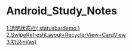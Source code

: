 # Android_Study_Notes
[1.透明状态栏( statusbardemo )](https://github.com/txadf/StudyDemoForAndroid/blob/master/statusbardemo/README.md)
<br>[2.SwipeRefreshLayout+RecyclerView+CardView](https://github.com/txadf/StudyDemoForAndroid/blob/master/swrvdemo/README.md)<br> 
[3.初识jni(as)](https://github.com/txadf/Android_Study_Notes/blob/master/as%E4%B8%AD%E4%BD%BF%E7%94%A8jni.md)
